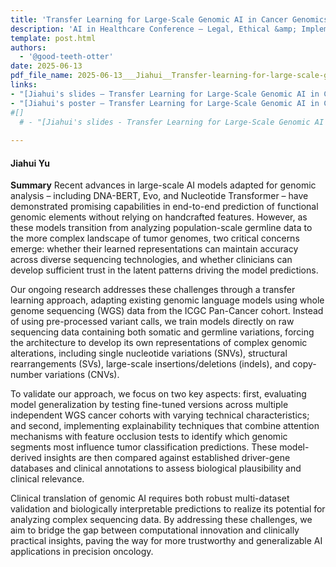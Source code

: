 ```yaml
---
title: 'Transfer Learning for Large-Scale Genomic AI in Cancer Genomics'
description: 'AI in Healthcare Conference – Legal, Ethical &amp; Implementation Challenges</br>June 2025 – Zurich, Switzerland; MLS Retreat 2025 – Poster Session</br>July 2025 – Switzerland'
template: post.html 
authors:
  - '@good-teeth-otter'
date: 2025-06-13
pdf_file_name: 2025-06-13___Jiahui__Transfer-learning-for-large-scale-genomic-AI-in-cancer-Genomics__AI-in-healthcare-conference.pdf
links: 
- "[Jiahui's slides – Transfer Learning for Large-Scale Genomic AI in Cancer Genomics](__pdf_repo_url__/2025-06-13___Jiahui__Transfer-learning-for-large-scale-genomic-AI-in-cancer-Genomics__AI-in-healthcare-conference.pdf)"
- "[Jiahui's poster – Transfer Learning for Large-Scale Genomic AI in Cancer Genomics](__pdf_repo_url__/2025-07-02___Jiahui__MLS-retreat-poster.pdf)"
#[]
  # - "[Jiahui's slides - Transfer Learning for Large-Scale Genomic AI in Cancer Genomics](__pdf_repo_url__/2025-06-13___Jiahui__Transfer-learning-for-large-scale-genomic-AI-in-cancer-Genomics__AI-in-healthcare-conference.pdf)"
  
---
```


#### Jiahui Yu

**Summary** Recent advances in large-scale AI models adapted for genomic analysis – including DNA-BERT, Evo, and Nucleotide Transformer – have demonstrated promising capabilities in end-to-end prediction of functional genomic elements without relying on handcrafted features. However, as these models transition from analyzing population-scale germline data to the more complex landscape of tumor genomes, two critical concerns emerge: whether their learned representations can maintain accuracy across diverse sequencing technologies, and whether clinicians can develop sufficient trust in the latent patterns driving the model predictions.

Our ongoing research addresses these challenges through a transfer learning approach, adapting existing genomic language models using whole genome sequencing (WGS) data from the ICGC Pan-Cancer cohort. <!--more-->Instead of using pre-processed variant calls, we train models directly on raw sequencing data containing both somatic and germline variations, forcing the architecture to develop its own representations of complex genomic alterations, including single nucleotide variations (SNVs), structural rearrangements (SVs), large-scale insertions/deletions (indels), and copy-number variations (CNVs). 

To validate our approach, we focus on two key aspects: first, evaluating model generalization by testing fine-tuned versions across multiple independent WGS cancer cohorts with varying technical characteristics; and second, implementing explainability techniques that combine attention mechanisms with feature occlusion tests to identify which genomic segments most influence tumor classification predictions. These model-derived insights are then compared against established driver-gene databases and clinical annotations to assess biological plausibility and clinical relevance.

Clinical translation of genomic AI requires both robust multi-dataset validation and biologically interpretable predictions to realize its potential for analyzing complex sequencing data. By addressing these challenges, we aim to bridge the gap between computational innovation and clinically practical insights, paving the way for more trustworthy and generalizable AI applications in precision oncology.